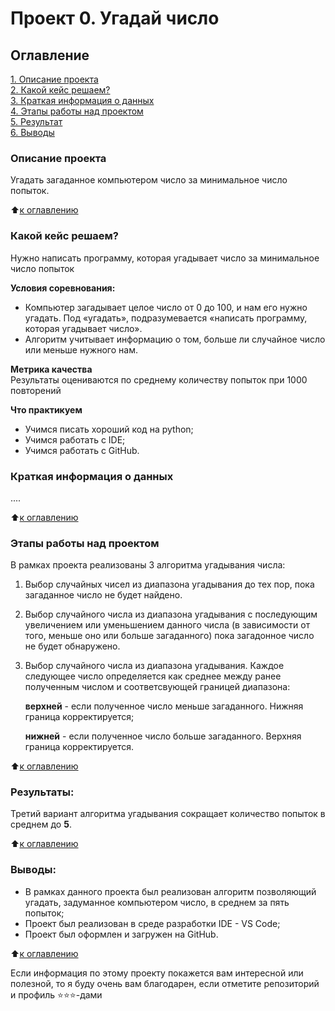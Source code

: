 # Проект 0. Угадай число

## Оглавление  
[1. Описание проекта](README.md#Описание-проекта)  
[2. Какой кейс решаем?](README.md#Какой-кейс-решаем)  
[3. Краткая информация о данных](README.md#Краткая-информация-о-данных)  
[4. Этапы работы над проектом](README.md#Этапы-работы-над-проектом)  
[5. Результат](README.md#Результаты)    
[6. Выводы](README.md#Выводы) 

### Описание проекта    
Угадать загаданное компьютером число за минимальное число попыток.

:arrow_up:[к оглавлению](README.md#Оглавление)


### Какой кейс решаем?    
Нужно написать программу, которая угадывает число за минимальное число попыток

**Условия соревнования:**  
- Компьютер загадывает целое число от 0 до 100, и нам его нужно угадать. Под «угадать», подразумевается «написать программу, которая угадывает число».
- Алгоритм учитывает информацию о том, больше ли случайное число или меньше нужного нам.

**Метрика качества**     
Результаты оцениваются по среднему количеству попыток при 1000 повторений

**Что практикуем**     
- Учимся писать хороший код на python;
- Учимся работать с IDE;
- Учимся работать с GitHub.


### Краткая информация о данных
....
  
:arrow_up:[к оглавлению](README.md#Оглавление)


### Этапы работы над проектом  
В рамках проекта реализованы 3 алгоритма угадывания числа:
1) Выбор случайных чисел из диапазона угадывания до тех пор, пока загаданное число не будет найдено.
2) Выбор случайного числа из диапазона угадывания с последующим увеличением или уменьшением данного числа (в зависимости от того, меньше оно или больше загаданного) пока загадонное число не будет обнаружено.
3) Выбор случайного числа из диапазона угадывания. Каждое следующее число определяется как среднее между ранее полученным числом и соответсвующей границей диапазона:
    
    **верхней** - если полученное число меньше загаданного. Нижняя граница корректируется;
    
    **нижней** - если полученное число больше загаданного. Верхняя граница корректируется.

:arrow_up:[к оглавлению](README.md#Оглавление)


### Результаты:  
Третий вариант алгоритма угадывания сокращает количество попыток в среднем до **5**.

:arrow_up:[к оглавлению](README.md#Оглавление)


### Выводы:  
- В рамках данного проекта был реализован алгоритм позволяющий угадать, задуманное компьютером число, в среднем за пять попыток;
- Проект был реализован в среде разработки IDE - VS Code;
- Проект был оформлен и загружен на GitHub. 

:arrow_up:[к оглавлению](README.md#Оглавление)


Если информация по этому проекту покажется вам интересной или полезной, то я буду очень вам благодарен, если отметите репозиторий и профиль ⭐️⭐️⭐️-дами
